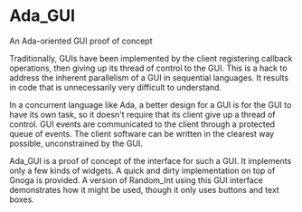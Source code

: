 # Ada_GUI
An Ada-oriented GUI proof of concept

Traditionally, GUIs have been implemented by the client registering callback operations, then giving up its thread of control to the GUI. This is a hack to address the inherent parallelism of a GUI in sequential languages. It results in code that is unnecessarily very difficult to understand.

In a concurrent language like Ada, a better design for a GUI is for the GUI to have its own task, so it doesn't require that its client give up a thread of control. GUI events are communicated to the client through a protected queue of events. The client software can be written in the clearest way possible, unconstrained by the GUI.

Ada_GUI is a proof of concept of the interface for such a GUI. It implements only a few kinds of widgets. A quick and dirty implementation on top of Gnoga is provided. A version of Random_Int using this GUI interface demonstrates how it might be used, though it only uses buttons and text boxes.
